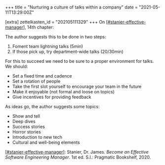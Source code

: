 +++
title = "Nurturing a culture of talks within a company"
date = "2021-05-11T13:29:00Z"

[extra]
zettelkasten_id = "202105111329"
+++
On [[#stanier-effective-manager](/zettelkasten/tags/stanier-effective-manager)], 14th chapter:

The author suggests this to be done in two steps:
1. Foment team lightning talks (5min)
2. If those pick up, try department-wide talks (20/30min)

For this to succeed we need to be sure to a proper environment for talks. We should:
- Set a fixed time and cadence
- Set a rotation of people
- Take the first slot yourself to encourage your team in the future
- Make it enjoyable (not formal and loose on topics)
- Give incentives for providing feedback

As ideas go, the author suggests some topics:
- Show and tell
- Deep dives
- Success stories
- Horror stories
- Introduction to new tech
- Cultural and well-being elements

[[#stanier-effective-manager](/zettelkasten/tags/stanier-effective-manager)]: Stanier, Dr. James. _Become an Effective Software Engineering Manager_. 1st ed. S.l.: Pragmatic Bookshelf, 2020.
